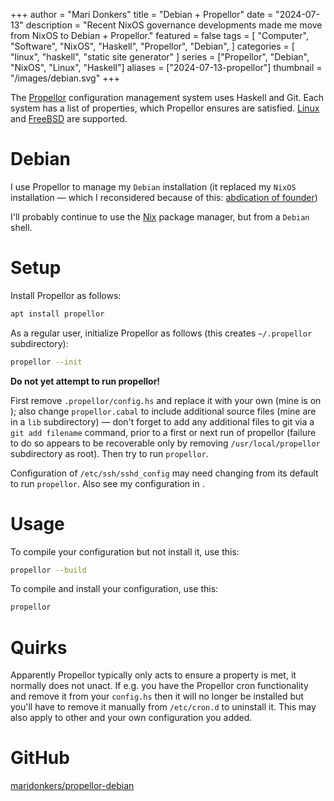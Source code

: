 +++
author = "Mari Donkers"
title = "Debian + Propellor"
date = "2024-07-13"
description = "Recent NixOS governance developments made me move from NixOS to Debian + Propellor."
featured = false
tags = [
    "Computer",
    "Software",
    "NixOS",
    "Haskell",
    "Propellor",
    "Debian",
]
categories = [
    "linux",
    "haskell",
    "static site generator"
]
series = ["Propellor", "Debian", "NixOS", "Linux", "Haskell"]
aliases = ["2024-07-13-propellor"]
thumbnail = "/images/debian.svg"
+++

The [Propellor](https://propellor.branchable.com/) configuration management system uses Haskell and Git. Each system has a list of properties, which Propellor ensures are satisfied. [Linux](http://propellor.branchable.com/Linux/) and [FreeBSD](http://propellor.branchable.com/FreeBSD/) are supported.
<!--more-->
# Debian
I use Propellor to manage my `Debian` installation (it replaced my `NixOS` installation — which I reconsidered because of this: [abdication of founder](https://lunduke.locals.com/post/5819317/nixos-commits-a-purge-of-nazi-contributors-forces-abdication-of-founder))

I'll probably continue to use the [Nix](https://nix.dev/manual/nix/2.18/) package manager, but from a `Debian` shell.

# Setup

Install Propellor as follows:

``` sh
apt install propellor
```

As a regular user, initialize Propellor as follows (this creates `~/.propellor` subdirectory):

``` sh
propellor --init
```

**Do not yet attempt to run propellor!**

First remove `.propellor/config.hs` and replace it with your own (mine is on <GitHub>); also change `propellor.cabal` to include additional source files (mine are in a `lib` subdirectory) — don't forget to add any additional files to git via a `git add filename` command, prior to a first or next run of propellor (failure to do so appears to be recoverable only by removing `/usr/local/propellor` subdirectory as root). Then try to run `propellor`.

Configuration of `/etc/ssh/sshd_config` may need changing from its default to run `propellor`. Also see my configuration in <GitHub>.

# Usage

To compile your configuration but not install it, use this:
``` sh
propellor --build
```

To compile and install your configuration, use this:
``` sh
propellor
```

# Quirks

Apparently Propellor typically only acts to ensure a property is met, it normally does not unact. If e.g. you have the Propellor cron functionality and remove it from your `config.hs` then it will no longer be installed but you'll have to remove it manually from `/etc/cron.d` to uninstall it. This may also apply to other and your own configuration you added.

# GitHub

[maridonkers/propellor-debian](https://github.com/maridonkers/propellor-debian)
